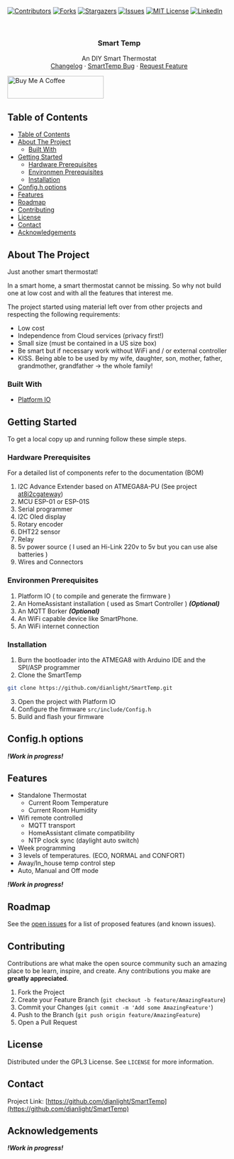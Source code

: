 <!--
*** Thanks for checking out this README Template. If you have a suggestion that would
*** make this better, please fork the repo and create a pull request or simply open
*** an issue with the tag "enhancement".
*** Thanks again! Now go create something AMAZING! :D
***
***
***
*** To avoid retyping too much info. Do a search and replace for the following:
*** github_username, repo, twitter_handle, email
-->





<!-- PROJECT SHIELDS -->
<!--
*** I'm using markdown "reference style" links for readability.
*** Reference links are enclosed in brackets [ ] instead of parentheses ( ).
*** See the bottom of this document for the declaration of the reference variables
*** for contributors-url, forks-url, etc. This is an optional, concise syntax you may use.
*** https://www.markdownguide.org/basic-syntax/#reference-style-links
-->
[![Contributors][contributors-shield]][contributors-url]
[![Forks][forks-shield]][forks-url]
[![Stargazers][stars-shield]][stars-url]
[![Issues][issues-shield]][issues-url]
[![MIT License][license-shield]][license-url]
[![LinkedIn][linkedin-shield]][linkedin-url]




<!-- PROJECT LOGO -->
<br />
<p align="center">
  <a href="https://github.com/dianlight/SmartTemp">
    <!--
    <img src="images/logo.png" alt="Logo" width="80" height="80">
    -->
  </a>

  <h3 align="center">Smart Temp</h3>

  <p align="center">
    An DIY Smart Thermostat
    <br />
    <!--
    <a href="https://github.com/dianlight/SmartTemp"><strong>Explore the docs »</strong></a>
    <br />
    <br />
    -->
    <a href="https://github.com/dianlight/SmartTemp/CHANGELOG.md">Changelog</a>
    ·
    <a href="https://github.com/dianlight/SmartTemp/issues">SmartTemp Bug</a>
    ·
    <a href="https://github.com/dianlight/SmartTemp/issues">Request Feature</a>
  </p>
</p>

<!-- Donations -->

<a href="https://www.buymeacoffee.com/ypKZ2I0" target="_blank"><img src="https://cdn.buymeacoffee.com/buttons/default-orange.png" alt="Buy Me A Coffee" style="height: 51px !important;width: 217px !important;" ></a>


<!-- TABLE OF CONTENTS -->
## Table of Contents

- [Table of Contents](#table-of-contents)
- [About The Project](#about-the-project)
  - [Built With](#built-with)
- [Getting Started](#getting-started)
  - [Hardware Prerequisites](#hardware-prerequisites)
  - [Environmen Prerequisites](#environmen-prerequisites)
  - [Installation](#installation)
- [Config.h options](#configh-options)
- [Features](#features)
- [Roadmap](#roadmap)
- [Contributing](#contributing)
- [License](#license)
- [Contact](#contact)
- [Acknowledgements](#acknowledgements)



<!-- ABOUT THE PROJECT -->
## About The Project

<!-- [![Product Name Screen Shot][product-screenshot]](https://example.com) -->
Just another smart thermostat!

In a smart home, a smart thermostat cannot be missing. So why not build one at low cost and with all the features that interest me.

The project started using material left over from other projects and respecting the following requirements:

* Low cost
* Independence from Cloud services (privacy first!)
* Small size (must be contained in a US size box)
* Be smart but if necessary work without WiFi and / or external controller
* KISS. Being able to be used by my wife, daughter, son, mother, father, grandmother, grandfather -> the whole family!

### Built With

* [Platform IO]()


<!-- GETTING STARTED -->
## Getting Started

To get a local copy up and running follow these simple steps.

### Hardware Prerequisites

For a detailed list of components refer to the documentation (BOM)

1. I2C Advance Extender based on ATMEGA8A-PU (See project [at8i2cgateway](https://github.com/dianlight/a8i2cGateway))
2. MCU ESP-01 or ESP-01S
3. Serial programmer
4. I2C Oled display
5. Rotary encoder
6. DHT22 sensor
7. Relay 
8. 5v power source ( I used an Hi-Link 220v to 5v but you can use alse batteries )
9. Wires and Connectors 

### Environmen Prerequisites

1. Platform IO ( to compile and generate the firmware )
2. An HomeAssistant installation ( used as Smart Controller ) ___(Optional)___ 
3. An MQTT Borker ___(Optional)___
4. An WiFi capable device like SmartPhone.
5. An WiFi internet connection

### Installation
 
1. Burn the bootloader into the ATMEGA8 with Arduino IDE and the SPI/ASP programmer
2. Clone the SmartTemp
```sh
git clone https://github.com/dianlight/SmartTemp.git
```
3. Open the project with Platform IO
4. Configure the firmware 
```src/include/Config.h```
5. Build and flash your firmware


<!-- USAGE EXAMPLES -->
## Config.h options

***!Work in progress!***

<!-- FEATURES -->
## Features

* Standalone Thermostat
  * Current Room Temperature
  * Current Room Humidity
* Wifi remote controlled
  * MQTT transport
  * HomeAssistant climate compatibility
  * NTP clock sync (daylight auto switch)
* Week programming
* 3 levels of temperatures. (ECO, NORMAL and CONFORT)
* Away/In_house temp control step
* Auto, Manual and Off mode


***!Work in progress!***


<!-- ROADMAP -->
## Roadmap

See the [open issues](https://github.com/dianlight/SmartTemp/issues) for a list of proposed features (and known issues).

<!-- CONTRIBUTING -->
## Contributing

Contributions are what make the open source community such an amazing place to be learn, inspire, and create. Any contributions you make are **greatly appreciated**.

1. Fork the Project
2. Create your Feature Branch (`git checkout -b feature/AmazingFeature`)
3. Commit your Changes (`git commit -m 'Add some AmazingFeature'`)
4. Push to the Branch (`git push origin feature/AmazingFeature`)
5. Open a Pull Request



<!-- LICENSE -->
## License

Distributed under the GPL3 License. See `LICENSE` for more information.



<!-- CONTACT -->
## Contact

<!--
Your Name - [@twitter_handle](https://twitter.com/twitter_handle) - email
-->

Project Link: [https://github.com/dianlight/SmartTemp](https://github.com/dianlight/SmartTemp)



<!-- ACKNOWLEDGEMENTS -->
## Acknowledgements

***!Work in progress!***
<!--
* [RobTillaart](https://github.com/RobTillaart/) for the Arduino libraries
* [soligen2010](https://github.com/soligen2010/) for the ClickEncoder fork
  -->



<!-- MARKDOWN LINKS & IMAGES -->
<!-- https://www.markdownguide.org/basic-syntax/#reference-style-links -->
[contributors-shield]: https://img.shields.io/github/contributors/dianlight/SmartTemp.svg?style=flat-square
[contributors-url]: https://github.com/dianlight/SmartTemp/graphs/contributors
[forks-shield]: https://img.shields.io/github/forks/dianlight/SmartTemp.svg?style=flat-square
[forks-url]: https://github.com/dianlight/SmartTemp/network/members
[stars-shield]: https://img.shields.io/github/stars/dianlight/SmartTemp.svg?style=flat-square
[stars-url]: https://github.com/dianlight/SmartTemp/stargazers
[issues-shield]: https://img.shields.io/github/issues/dianlight/SmartTemp.svg?style=flat-square
[issues-url]: https://github.com/dianlight/SmartTemp/issues
[license-shield]: https://img.shields.io/github/license/dianlight/SmartTemp.svg?style=flat-square
[license-url]: https://github.com/dianlight/SmartTemp/blob/master/LICENSE.txt
[linkedin-shield]: https://img.shields.io/badge/-LinkedIn-black.svg?style=flat-square&logo=linkedin&colorB=555
[linkedin-url]: https://www.linkedin.com/in/lucio-tarantino-8ab9a3/
[product-screenshot]: images/screenshot.png
[buy-me-a-coffe]: https://www.buymeacoffee.com/ypKZ2I0